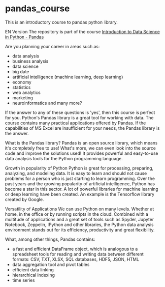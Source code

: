 # pandas_course
This is an introductory course to pandas python library.

EN Version
The repository is part of the course [Introduction to Data Science in Python - Pandas](https://www.udemy.com/course/introduction-data-science/?couponCode=GITHUB)

Are you planning your career in areas such as:

* data analysis
* business analysis
* data science
* big date
* artificial intelligence (machine learning, deep learning)
* economy
* statistics
* web analytics
* marketing
* neuroinformatics and many more? 

If the answer to any of these questions is 'yes', then this course is perfect for you. Python's Pandas library is a great tool for working with data. The course contains many practical applications offered by Pandas.
If the capabilities of MS Excel are insufficient for your needs, the Pandas library is the answer.

What is the Pandas library?
Pandas is an open source library, which means it's completely free to use! What's more, we can even look into the source code and improve the solutions used! It provides powerful and easy-to-use data analysis tools for the Python programming language.

Growth in popularity of Python
Python is great for processing, preparing, analyzing, and modeling data. It is easy to learn and should not cause problems for a person who is just starting to learn programming. Over the past years and the growing popularity of artificial intelligence, Python has become a star in this sector. A lot of powerful libraries for machine learning or deep learning have been created. An example is the Tensorflow library created by Google.

Versatility of Applications
We can use Python on many levels. Whether at home, in the office or by running scripts in the cloud. Combined with a multitude of applications and a great set of tools such as Spyder, Jupyter Notebook, Zeppelin, IPython and other libraries, the Python data analysis environment stands out for its efficiency, productivity and great flexibility.

What, among other things, Pandas contains:
* a fast and efficient DataFrame object, which is analogous to a spreadsheet
tools for reading and writing data between different formats: CSV, TXT, XLSX, SQL databases, HDF5, JSON, HTML
* data aggregation tool and pivot tables
* efficient data linking
* hierarchical indexing
* time series
